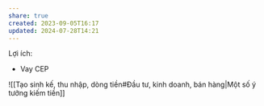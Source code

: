 ```yaml
---
share: true
created: 2023-09-05T16:17
updated: 2024-07-28T14:21
---
```

Lợi ích:
- Vay CEP

![[Tạo sinh kế, thu nhập, dòng tiền#Đầu tư, kinh doanh, bán hàng|Một số ý tưởng kiếm tiền]]